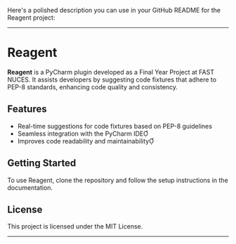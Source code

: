 Here's a polished description you can use in your GitHub README for the Reagent project:

---

# Reagent

**Reagent** is a PyCharm plugin developed as a Final Year Project at FAST NUCES. It assists developers by suggesting code fixtures that adhere to PEP-8 standards, enhancing code quality and consistency.

## Features

- Real-time suggestions for code fixtures based on PEP-8 guidelines
- Seamless integration with the PyCharm IDE
- Improves code readability and maintainability

## Getting Started

To use Reagent, clone the repository and follow the setup instructions in the documentation.

## License

This project is licensed under the MIT License.

---
